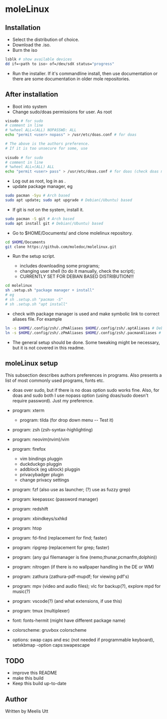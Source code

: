 
# moleLinux

## Installation

* Select the distribution of choice.
* Download the .iso.
* Burn the iso
  
```sh
lsblk # show available devices
dd if=<path to iso> of=/dev/sdX status="progress"
```

* Run the installer. If it's commandline install, then use documentation or there are some documentation in older mole<distro> repositories.

## After installation

* Boot into system
* Change sudo/doas permissions for user. As root

```sh
visudo # for sudo
# comment in line
# %wheel ALL=(ALL) NOPASSWD: ALL
echo "permit <user> nopass" > /usr/etc/doas.conf # for doas

# The above is the authors preference.
# If it is too unsecure for some, use
 
visudo # for sudo
# comment in line
# %wheel ALL=(ALL) ALL
echo "permit <user> pass" > /usr/etc/doas.conf # for doas (check doas manual for this option)
```

* Log out as root, log in as <user>.
* update package manager, eg

```sh
sudo pacman -Syu # Arch based
sudo apt update; sudo apt upgrade # Debian(/Ubuntu) based
```

* If git is not on the system, install it.

```sh
sudo pacman -S git # Arch based
sudo apt install git # Debian(/Ubuntu) based
```

* Go to $HOME/Documents/ and clone molelinux repository.

```sh
cd $HOME/Documents
git clone https://github.com/moledoc/molelinux.git
```

* Run the setup script.

	* includes downloading some programs;
	* changing user shell (to do it manually, check the script);
	* CURRENTLY SET FOR DEBIAN BASED DISTRIBUTION!!!

```sh
cd molelinux
sh .setup.sh "package manager + install"
# eg
# sh .setup.sh "pacman -S"
# sh .setup.sh "apt install"
```

* check with package manager is used and make symbolic link to correct aliases file. For example

```sh
ln -s $HOME/.config/zsh/.zPmAliases $HOME/.config/zsh/.aptAliases # Debian based
ln -s $HOME/.config/zsh/.zPmAliases $HOME/.config/zsh/.pacmanAliases # Arch based
```

* The general setup should be done. Some tweaking might be necessary, but it is not covered in this readme.

## moleLinux setup

This subsection describes authors preferences in programs.
Also presents a list of most commonly used programs, fonts etc.

* doas over sudo, but if there is no doas option sudo works fine. Also, for doas and sudo both I use nopass option (using doas/sudo doesn't require password). Just my preference.
* program: xterm

	* program: tilda (for drop down menu -- Test it)

* program: zsh (zsh-syntax-highlighting)
* program: neovim(nvim)/vim
* program: firefox
	
	* vim bindings pluggin
	* duckduckgo pluggin
	* addblock (eg ublock) pluggin
	* privacybadger plugin
	* change privacy settings

* program: fzf (also use as launcher; (?) use as fuzzy grep)
* program: keepassxc (password manager)
* program: redshift
* program: xbindkeys/sxhkd
* program: htop
* program: fd-find (replacement for find; faster)
* program: ripgrep (replacement for grep; faster)
* program: (any gui filemanager is fine (nemo,thunar,pcmanfm,dolphin))
* program: nitrogen (if there is no wallpaper handling in the DE or WM)
* program: zathura (zathura-pdf-mupdf; for viewing pdf's)
* program: mpv (video and audio files); vlc for backup(?), explore mpd for music(?)
* program: vscode(?) (and what extensions, if use this) <!--- TODO --->
* program: tmux (multiplexer)

* font: fonts-hermit (might have different package name)
* colorscheme: gruvbox colorscheme
* options: swap caps and esc (not needed if programmable keyboard), setxkbmap -option caps:swapescape 

## TODO

* improve this README
* make this build
* Keep this build up-to-date

## Author

Written by
Meelis Utt
